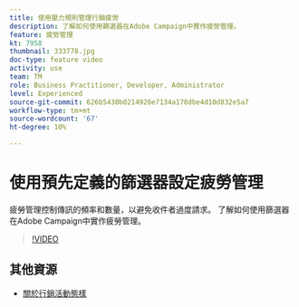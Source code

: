 ```yaml
---
title: 使用壓力規則管理行銷疲勞
description: 了解如何使用篩選器在Adobe Campaign中實作疲勞管理。
feature: 疲勞管理
kt: 7958
thumbnail: 333778.jpg
doc-type: feature video
activity: use
team: TM
role: Business Practitioner, Developer, Administrator
level: Experienced
source-git-commit: 626b5430b0214926e7134a178dbe4d10d832e5a7
workflow-type: tm+mt
source-wordcount: '67'
ht-degree: 10%

---
```



# 使用預先定義的篩選器設定疲勞管理

疲勞管理控制傳訊的頻率和數量，以避免收件者過度請求。
了解如何使用篩選器在Adobe Campaign中實作疲勞管理。

>[!VIDEO](https://video.tv.adobe.com/v/333778?quality=12)

## 其他資源

* [關於行銷活動態樣](https://experienceleague.adobe.com/docs/campaign-classic/using/orchestrating-campaigns/campaign-optimization/about-campaign-typologies.html?lang=en)
